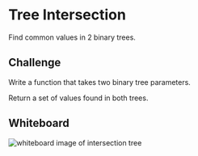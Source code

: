 # Tree Intersection
Find common values in 2 binary trees.

## Challenge
Write a function that takes two binary tree parameters.

Return a set of values found in both trees.

## Whiteboard
![whiteboard image of intersection tree]()